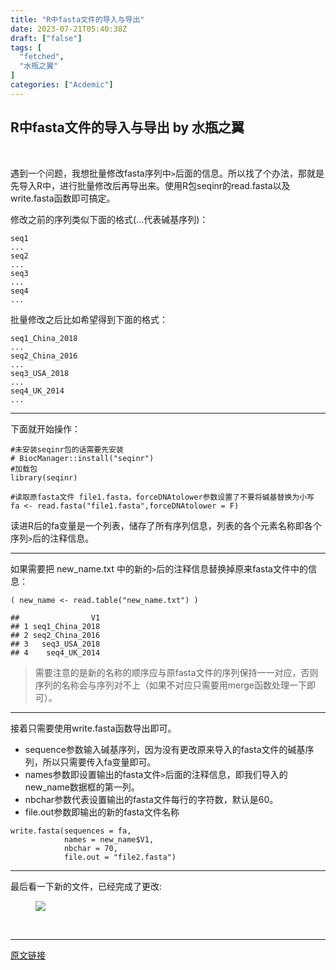 ```yaml
---
title: "R中fasta文件的导入与导出"
date: 2023-07-21T05:40:38Z
draft: ["false"]
tags: [
  "fetched",
  "水瓶之翼"
]
categories: ["Acdemic"]
---
```

R中fasta文件的导入与导出 by 水瓶之翼
------
<div><section data-tool="mdnice编辑器" data-website="https://www.mdnice.com"><br><p data-tool="mdnice编辑器">遇到一个问题，我想批量修改fasta序列中<code>&gt;</code>后面的信息。所以找了个办法，那就是先导入R中，进行批量修改后再导出来。使用R包seqinr的read.fasta以及write.fasta函数即可搞定。</p><p data-tool="mdnice编辑器">修改之前的序列类似下面的格式(...代表碱基序列)：</p><pre data-tool="mdnice编辑器"><code>seq1<br>...<br>seq2<br>...<br>seq3<br>...<br>seq4<br>...<br></code></pre><p data-tool="mdnice编辑器">批量修改之后比如希望得到下面的格式：</p><pre data-tool="mdnice编辑器"><code>seq1_China_2018<br>...<br>seq2_China_2016<br>...<br>seq3_USA_2018<br>...<br>seq4_UK_2014<br>...<br></code></pre><hr data-tool="mdnice编辑器"><p data-tool="mdnice编辑器">下面就开始操作：</p><pre data-tool="mdnice编辑器"><code><span>#未安装seqinr包的话需要先安装</span><br><span># BiocManager::install("seqinr")</span><br><span>#加载包</span><br><span>library</span>(seqinr)<br><br><span>#读取原fasta文件 file1.fasta，forceDNAtolower参数设置了不要将碱基替换为小写</span><br>fa &lt;- read.fasta(<span>"file1.fasta"</span>,forceDNAtolower = <span>F</span>)<br></code></pre><p data-tool="mdnice编辑器">读进R后的fa变量是一个列表，储存了所有序列信息，列表的各个元素名称即各个序列<code>&gt;</code>后的注释信息。</p><hr data-tool="mdnice编辑器"><p data-tool="mdnice编辑器">如果需要把 new_name.txt 中的新的<code>&gt;</code>后的注释信息替换掉原来fasta文件中的信息：</p><pre data-tool="mdnice编辑器"><code>( new_name &lt;- read.table(<span>"new_name.txt"</span>) )<br></code></pre><pre data-tool="mdnice编辑器"><code><span>##                V1</span><br><span>## 1 seq1_China_2018</span><br><span>## 2 seq2_China_2016</span><br><span>## 3   seq3_USA_2018</span><br><span>## 4    seq4_UK_2014</span><br></code></pre><blockquote data-tool="mdnice编辑器"><p>需要注意的是新的名称的顺序应与原fasta文件的序列保持一一对应，否则序列的名称会与序列对不上（如果不对应只需要用merge函数处理一下即可）。</p></blockquote><hr data-tool="mdnice编辑器"><p data-tool="mdnice编辑器">接着只需要使用write.fasta函数导出即可。</p><ul data-tool="mdnice编辑器"><li><section>sequence参数输入碱基序列，因为没有更改原来导入的fasta文件的碱基序列，所以只需要传入fa变量即可。</section></li><li><section>names参数即设置输出的fasta文件<code>&gt;</code>后面的注释信息，即我们导入的new_name数据框的第一列。</section></li><li><section>nbchar参数代表设置输出的fasta文件每行的字符数，默认是60。</section></li><li><section>file.out参数即输出的新的fasta文件名称</section></li></ul><pre data-tool="mdnice编辑器"><code>write.fasta(sequences = fa,<br>            names = new_name$V1,<br>            nbchar = <span>70</span>,<br>            file.out = <span>"file2.fasta"</span>)<br></code></pre><hr data-tool="mdnice编辑器"><p data-tool="mdnice编辑器">最后看一下新的文件，已经完成了更改:</p><figure data-tool="mdnice编辑器"><img data-ratio="1.012962962962963" data-src="https://mmbiz.qpic.cn/sz_mmbiz_png/9qvDEYXFF7YKmJeDxZxicxl9450QSgl3ibFibBgAx51jYDhjPpbtKjysibHXHX2H3obvsiaqqk6Y6rrjhRk7t97lFcg/640?wx_fmt=png" data-type="png" data-w="1080" src="https://mmbiz.qpic.cn/sz_mmbiz_png/9qvDEYXFF7YKmJeDxZxicxl9450QSgl3ibFibBgAx51jYDhjPpbtKjysibHXHX2H3obvsiaqqk6Y6rrjhRk7t97lFcg/640?wx_fmt=png"></figure></section><p><br></p><p><mp-style-type data-value="3"></mp-style-type></p></div>  
<hr>
<a href="https://mp.weixin.qq.com/s/dOkiy3-YK8749w8DS555fA",target="_blank" rel="noopener noreferrer">原文链接</a>
